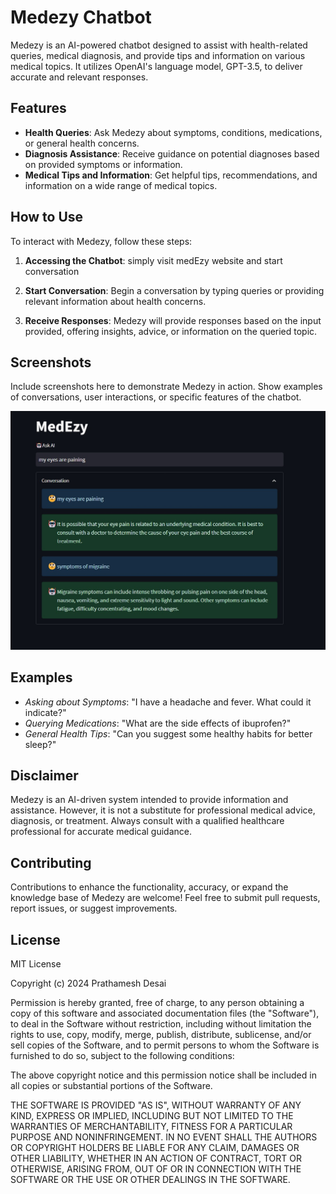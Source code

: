 # Medezy Chatbot

Medezy is an AI-powered chatbot designed to assist with health-related queries, medical diagnosis, and provide tips and information on various medical topics. It utilizes OpenAI's language model, GPT-3.5, to deliver accurate and relevant responses.

## Features

- **Health Queries**: Ask Medezy about symptoms, conditions, medications, or general health concerns.
- **Diagnosis Assistance**: Receive guidance on potential diagnoses based on provided symptoms or information.
- **Medical Tips and Information**: Get helpful tips, recommendations, and information on a wide range of medical topics.

## How to Use

To interact with Medezy, follow these steps:

1. **Accessing the Chatbot**: simply visit medEzy website and start conversation

2. **Start Conversation**: Begin a conversation by typing queries or providing relevant information about health concerns.

3. **Receive Responses**: Medezy will provide responses based on the input provided, offering insights, advice, or information on the queried topic.

## Screenshots

Include screenshots here to demonstrate Medezy in action. Show examples of conversations, user interactions, or specific features of the chatbot.

![Screenshot 1](./assets/screenshot.jpeg)

## Examples

- *Asking about Symptoms*: "I have a headache and fever. What could it indicate?"
- *Querying Medications*: "What are the side effects of ibuprofen?"
- *General Health Tips*: "Can you suggest some healthy habits for better sleep?"

## Disclaimer

Medezy is an AI-driven system intended to provide information and assistance. However, it is not a substitute for professional medical advice, diagnosis, or treatment. Always consult with a qualified healthcare professional for accurate medical guidance.

## Contributing

Contributions to enhance the functionality, accuracy, or expand the knowledge base of Medezy are welcome! Feel free to submit pull requests, report issues, or suggest improvements.

## License

MIT License

Copyright (c) 2024 Prathamesh Desai

Permission is hereby granted, free of charge, to any person obtaining a copy
of this software and associated documentation files (the "Software"), to deal
in the Software without restriction, including without limitation the rights
to use, copy, modify, merge, publish, distribute, sublicense, and/or sell
copies of the Software, and to permit persons to whom the Software is
furnished to do so, subject to the following conditions:

The above copyright notice and this permission notice shall be included in all
copies or substantial portions of the Software.

THE SOFTWARE IS PROVIDED "AS IS", WITHOUT WARRANTY OF ANY KIND, EXPRESS OR
IMPLIED, INCLUDING BUT NOT LIMITED TO THE WARRANTIES OF MERCHANTABILITY,
FITNESS FOR A PARTICULAR PURPOSE AND NONINFRINGEMENT. IN NO EVENT SHALL THE
AUTHORS OR COPYRIGHT HOLDERS BE LIABLE FOR ANY CLAIM, DAMAGES OR OTHER
LIABILITY, WHETHER IN AN ACTION OF CONTRACT, TORT OR OTHERWISE, ARISING FROM,
OUT OF OR IN CONNECTION WITH THE SOFTWARE OR THE USE OR OTHER DEALINGS IN THE
SOFTWARE.
